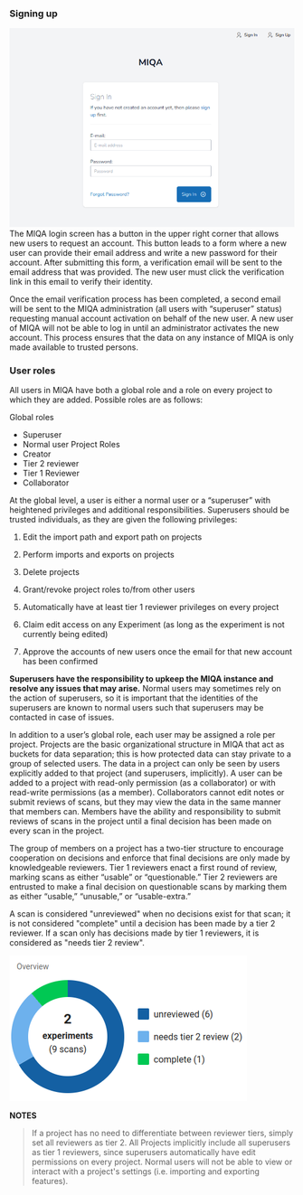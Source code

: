 ﻿### Signing up
**![](images/users_0.png)**
The MIQA login screen has a button in the upper right corner that allows new users to request an account. This button leads to a form where a new user can provide their email address and write a new password for their account. After submitting this form, a verification email will be sent to the email address that was provided. The new user must click the verification link in this email to verify their identity.

Once the email verification process has been completed, a second email will be sent to the MIQA administration (all users with “superuser” status) requesting manual account activation on behalf of the new user. A new user of MIQA will not be able to log in until an administrator activates the new account. This process ensures  that the data on any instance of MIQA is only made available to trusted persons.

### User roles
All users in MIQA have both a global role and a role on every project to which they are added. Possible roles are as follows:

Global roles
- Superuser
- Normal user
Project Roles
- Creator
- Tier 2 reviewer
- Tier 1 Reviewer
- Collaborator


At the global level, a user is either a normal user or a “superuser” with heightened privileges and additional responsibilities. Superusers should be trusted individuals, as they are given the following privileges:

1.  Edit the import path and export path on projects

2.  Perform imports and exports on projects

3.  Delete projects

4.  Grant/revoke project roles to/from other users

5.  Automatically have at least tier 1 reviewer privileges on every project

6.  Claim edit access on any Experiment (as long as the experiment is not currently being edited)

7.  Approve the accounts of new users once the email for that new account has been confirmed


**Superusers have the responsibility to upkeep the MIQA instance and resolve any issues that may arise.** Normal users may sometimes rely on the action of superusers, so it is important that the identities of the superusers are known to normal users such that superusers may be contacted in case of issues.

In addition to a user’s global role, each user may be assigned a role per project. Projects are the basic organizational structure in MIQA that act as buckets for data separation; this is how protected data can stay private to a group of selected users. The data in a project can only be seen by users explicitly added to that project (and superusers, implicitly). A user can be added to a project with read-only permission (as a collaborator) or with read-write permissions (as a member). Collaborators cannot edit notes or submit reviews of scans, but they may view the data in the same manner that members can. Members have the ability and responsibility to submit reviews of scans in the project until a final decision has been made on every scan in the project.

The group of members on a project has a two-tier structure to encourage cooperation on decisions and enforce that final decisions are only made by knowledgeable reviewers. Tier 1 reviewers enact a first round of review, marking scans as either “usable” or “questionable.” Tier 2 reviewers are entrusted to make a final decision on questionable scans by marking them as either “usable,” “unusable,” or “usable-extra.”

A scan is considered "unreviewed" when no decisions exist for that scan; it is not considered "complete" until a decision has been made by a tier 2 reviewer. If a scan only has decisions made by tier 1 reviewers, it is considered as "needs tier 2 review".

**![](images/users_1.png)**

**NOTES**

>If a project has no need to differentiate between reviewer tiers, simply set all reviewers as tier 2.
	All Projects implicitly include all superusers as tier 1 reviewers, since superusers automatically have edit permissions on every project.
	Normal users will not be able to view or interact with a project's settings (i.e. importing and exporting features).
